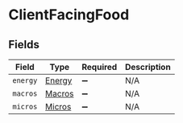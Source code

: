 # ClientFacingFood


## Fields

| Field                                   | Type                                    | Required                                | Description                             |
| --------------------------------------- | --------------------------------------- | --------------------------------------- | --------------------------------------- |
| `energy`                                | [Energy](../../models/shared/energy.md) | :heavy_minus_sign:                      | N/A                                     |
| `macros`                                | [Macros](../../models/shared/macros.md) | :heavy_minus_sign:                      | N/A                                     |
| `micros`                                | [Micros](../../models/shared/micros.md) | :heavy_minus_sign:                      | N/A                                     |